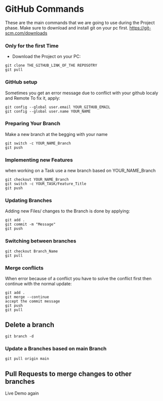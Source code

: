 
# GitHub Commands

These are the main commands that we are going to use during the Project phase.
Make sure to download and install git on your pc first.
https://git-scm.com/downloads

### Only for the first Time

- Download the Project on your PC:
```
git clone THE_GITHUB_LINK_OF_THE REPOSOTRY
git pull
```
### GitHub setup
Sometimes you get an error message due to conflict with your github localy and Remote
To fix it, apply: 

```
git config --global user.email YOUR_GITHUB_EMAIL
git config --global user.name YOUR_NAME
```

### Preparing Your Branch

Make a new branch at the begging with your name
```
git switch -c YOUR_NAME_Branch
git push
```
### Implementing new Features

when working on a Task use a new branch based on YOUR_NAME_Branch

```
git checkout YOUR_NAME_Branch 
git switch -c YOUR_TASK/Feature_Title
git push
```

### Updating Branches
Adding new Files/ changes to the Branch is done by applying:

```
git add .
git commit -m "Message"
git push
```
### Switching between branches

```
git checkout Branch_Name
git pull 
```

### Merge conflicts

When error because of a conflict you have to solve the conflict first then continue with the normal update:

```
git add .
git merge --continue
accept the commit message
git push
git pull
```

## Delete a branch

```
git branch -d 
```
### Update a Branches based on main Branch

```
git pull origin main  
```
## Pull Requests to merge changes to other branches
Live Demo again
